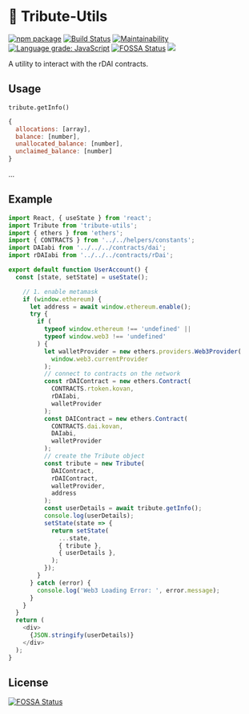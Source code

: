 # 🏺 Tribute-Utils

[![npm package](https://img.shields.io/npm/v/tribute-utils)](https://www.npmjs.com/package/tribute-utils)
[![Build Status](https://travis-ci.org/Send-Tribute/tribute-utils.svg?branch=master)](https://travis-ci.org/Send-Tribute/tribute-utils)
[![Maintainability](https://api.codeclimate.com/v1/badges/7cc0d71f7bd6e6b9c1ed/maintainability)](https://codeclimate.com/github/Send-Tribute/tribute-utils/maintainability)
[![Language grade: JavaScript](https://img.shields.io/lgtm/grade/javascript/g/Send-Tribute/tribute-utils.svg?logo=lgtm&logoWidth=18)](https://lgtm.com/projects/g/Send-Tribute/tribute-utils/context:javascript)
[![FOSSA Status](https://app.fossa.com/api/projects/git%2Bgithub.com%2FSend-Tribute%2Ftribute-utils.svg?type=shield)](https://app.fossa.com/projects/git%2Bgithub.com%2FSend-Tribute%2Ftribute-utils?ref=badge_shield)
![](https://img.shields.io/github/license/send-tribute/tribute-utils)

A utility to interact with the rDAI contracts.

## Usage

`tribute.getInfo()`

```js
{
  allocations: [array],
  balance: [number],
  unallocated_balance: [number],
  unclaimed_balance: [number]
}
```

...

## Example

```js
import React, { useState } from 'react';
import Tribute from 'tribute-utils';
import { ethers } from 'ethers';
import { CONTRACTS } from '../../helpers/constants';
import DAIabi from '../../../contracts/dai';
import rDAIabi from '../../../contracts/rDai';

export default function UserAccount() {
  const [state, setState] = useState();

    // 1. enable metamask
    if (window.ethereum) {
      let address = await window.ethereum.enable();
      try {
        if (
          typeof window.ethereum !== 'undefined' ||
          typeof window.web3 !== 'undefined'
        ) {
          let walletProvider = new ethers.providers.Web3Provider(
            window.web3.currentProvider
          );
          // connect to contracts on the network
          const rDAIContract = new ethers.Contract(
            CONTRACTS.rtoken.kovan,
            rDAIabi,
            walletProvider
          );
          const DAIContract = new ethers.Contract(
            CONTRACTS.dai.kovan,
            DAIabi,
            walletProvider
          );
          // create the Tribute object
          const tribute = new Tribute(
            DAIContract,
            rDAIContract,
            walletProvider,
            address
          );
          const userDetails = await tribute.getInfo();
          console.log(userDetails);
          setState(state => {
            return setState(
              ...state,
              { tribute },
              { userDetails },
            );
          });
        }
      } catch (error) {
        console.log('Web3 Loading Error: ', error.message);
      }
    }
  }
  return (
    <div>
      {JSON.stringify(userDetails)}
    </div>
  );
}
```

## License

[![FOSSA Status](https://app.fossa.io/api/projects/git%2Bgithub.com%2FSend-Tribute%2Ftribute-utils.svg?type=large)](https://app.fossa.io/projects/git%2Bgithub.com%2FSend-Tribute%2Ftribute-utils?ref=badge_large)
